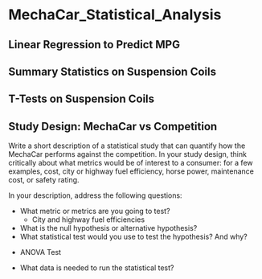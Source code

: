 # MechaCar_Statistical_Analysis

## Linear Regression to Predict MPG

## Summary Statistics on Suspension Coils

## T-Tests on Suspension Coils


## Study Design: MechaCar vs Competition

Write a short description of a statistical study that can quantify how the MechaCar performs against the competition. In your study design, think critically about what metrics would be of interest to a consumer: for a few examples, cost, city or highway fuel efficiency, horse power, maintenance cost, or safety rating.

In your description, address the following questions:
* What metric or metrics are you going to test?
  - City and highway fuel efficiencies 
* What is the null hypothesis or alternative hypothesis?
* What statistical test would you use to test the hypothesis? And why?
 - ANOVA Test 
* What data is needed to run the statistical test?

